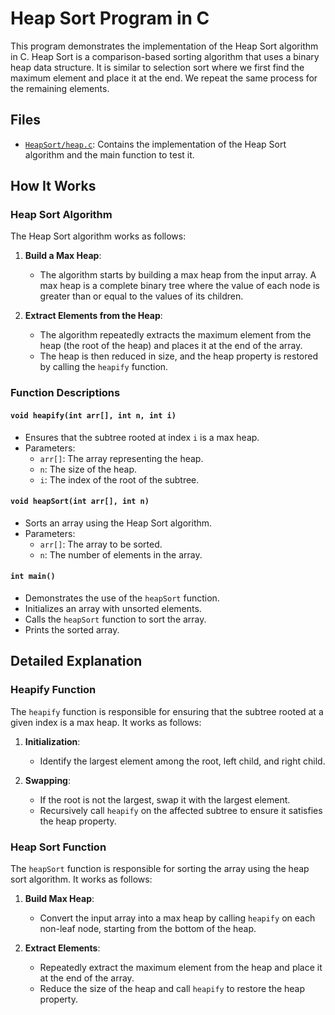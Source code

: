 # Heap Sort Program in C

This program demonstrates the implementation of the Heap Sort algorithm in C. Heap Sort is a comparison-based sorting algorithm that uses a binary heap data structure. It is similar to selection sort where we first find the maximum element and place it at the end. We repeat the same process for the remaining elements.

## Files

- [`HeapSort/heap.c`](HeapSort/heap.c): Contains the implementation of the Heap Sort algorithm and the main function to test it.

## How It Works

### Heap Sort Algorithm

The Heap Sort algorithm works as follows:

1. **Build a Max Heap**:
   - The algorithm starts by building a max heap from the input array. A max heap is a complete binary tree where the value of each node is greater than or equal to the values of its children.

2. **Extract Elements from the Heap**:
   - The algorithm repeatedly extracts the maximum element from the heap (the root of the heap) and places it at the end of the array.
   - The heap is then reduced in size, and the heap property is restored by calling the `heapify` function.

### Function Descriptions

#### `void heapify(int arr[], int n, int i)`

- Ensures that the subtree rooted at index `i` is a max heap.
- Parameters:
  - `arr[]`: The array representing the heap.
  - `n`: The size of the heap.
  - `i`: The index of the root of the subtree.

#### `void heapSort(int arr[], int n)`

- Sorts an array using the Heap Sort algorithm.
- Parameters:
  - `arr[]`: The array to be sorted.
  - `n`: The number of elements in the array.

#### `int main()`

- Demonstrates the use of the `heapSort` function.
- Initializes an array with unsorted elements.
- Calls the `heapSort` function to sort the array.
- Prints the sorted array.

## Detailed Explanation

### Heapify Function

The `heapify` function is responsible for ensuring that the subtree rooted at a given index is a max heap. It works as follows:

1. **Initialization**:
   - Identify the largest element among the root, left child, and right child.

2. **Swapping**:
   - If the root is not the largest, swap it with the largest element.
   - Recursively call `heapify` on the affected subtree to ensure it satisfies the heap property.

### Heap Sort Function

The `heapSort` function is responsible for sorting the array using the heap sort algorithm. It works as follows:

1. **Build Max Heap**:
   - Convert the input array into a max heap by calling `heapify` on each non-leaf node, starting from the bottom of the heap.

2. **Extract Elements**:
   - Repeatedly extract the maximum element from the heap and place it at the end of the array.
   - Reduce the size of the heap and call `heapify` to restore the heap property.
